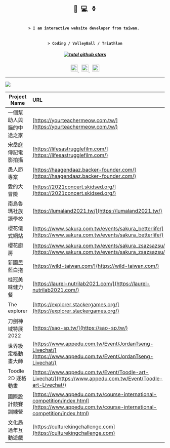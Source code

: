 <h2 align="center">🏐&nbsp;&nbsp;💻&nbsp;&nbsp;⚱️</h2>

<h4 align="center"><code>
> I am interactive website developer from taiwan.&nbsp;
</code></h4>

<h4 align="center"><code>
> Coding / VolleyBall / Triathlon
</code></h4>

<h5 align="center">
  <a href="https://github.com/destiny5420?tab=repositories">
    <img alt="total github stars" src="https://img.shields.io/github/stars/destiny5420?style=for-the-badge&affiliations=OWNER%2CCOLLABORATOR&label=TOTAL%20GITHUB%20STARS&logo=github&labelColor=2d333b&color=22272e" />
  </a>
</h5>

<p align="center">
  <a href="https://www.linkedin.com/in/%E5%8A%9B%E7%B6%AD-%E8%95%AD-b06a09ba/">
    <img alt="linkedin" height="22px" src="https://img.shields.io/badge/LI-0a66c2?style=for-the-badge&logo=linkedin&labelColor=ffffff&logoColor=0a66c2" />
  </a>
  <span>&nbsp;</span>
  <a href="https://www.instagram.com/paperhsiao_">
    <img alt="instagram" height="22px" src="https://img.shields.io/badge/IG-E4405F?style=for-the-badge&labelColor=fafafa&logo=instagram" />
  </a>
  <span>&nbsp;</span>
  <a href="https://www.facebook.com/ShiaoLiWei/">
    <img alt="facebook" height="22px" src="https://img.shields.io/badge/Facebook-1877F2?style=for-the-badge&logo=facebook&labelColor=ffffff" />
  </a>
</p>

---

![](https://github-readme-stats.vercel.app/api/top-langs/?username=destiny5420&text_color=adbac7&hide_border=true&hide_title=true&bg_color=2d333b&count_private=true&layout=compact&include_all_commits=true&card_width=854)

| Project Name             | URL                                                                                                            | Language                                                                                                                                                                                                                                                                                                                                                                                                                                                                                                                                |
| ------------------------ | :------------------------------------------------------------------------------------------------------------- | :-------------------------------------------------------------------------------------------------------------------------------------------------------------------------------------------------------------------------------------------------------------------------------------------------------------------------------------------------------------------------------------------------------------------------------------------------------------------------------------------------------------------------------------- |
| 一個幫助人與貓的中途之家 | [https://yourteachermeow.com.tw/](https://yourteachermeow.com.tw/)                                             | <img alt="html" height="22px" src="https://img.shields.io/badge/HTML5-E34F26?style=for-the-badge&logo=html5&logoColor=white"/> <img alt="css3" height="22px" src="https://img.shields.io/badge/CSS3-1572B6?style=for-the-badge&logo=css3&logoColor=white"/> <img alt="javascript" height="22px" src="https://img.shields.io/badge/JS-F7DF1E?style=for-the-badge&logo=javascript&logoColor=black"/>                                                                                                                                      |
| 宋岳庭傳記電影拍攝       | [https://lifesastrugglefilm.com/](https://lifesastrugglefilm.com/)                                             | <img alt="html" height="22px" src="https://img.shields.io/badge/HTML5-E34F26?style=for-the-badge&logo=html5&logoColor=white"/> <img alt="css3" height="22px" src="https://img.shields.io/badge/CSS3-1572B6?style=for-the-badge&logo=css3&logoColor=white"/> <img alt="javascript" height="22px" src="https://img.shields.io/badge/JS-F7DF1E?style=for-the-badge&logo=javascript&logoColor=black"/>                                                                                                                                      |
| 愚人節專案               | [https://haagendaaz.backer-founder.com/](https://haagendaaz.backer-founder.com/)                               | <img alt="html" height="22px" src="https://img.shields.io/badge/HTML5-E34F26?style=for-the-badge&logo=html5&logoColor=white"/> <img alt="css3" height="22px" src="https://img.shields.io/badge/CSS3-1572B6?style=for-the-badge&logo=css3&logoColor=white"/> <img alt="javascript" height="22px" src="https://img.shields.io/badge/JS-F7DF1E?style=for-the-badge&logo=javascript&logoColor=black"/>                                                                                                                                      |
| 愛的大冒險               | [https://2021concert.skidsed.org/](https://2021concert.skidsed.org/)                                           | <img alt="html" height="22px" src="https://img.shields.io/badge/HTML5-E34F26?style=for-the-badge&logo=html5&logoColor=white"/> <img alt="css3" height="22px" src="https://img.shields.io/badge/CSS3-1572B6?style=for-the-badge&logo=css3&logoColor=white"/> <img alt="javascript" height="22px" src="https://img.shields.io/badge/JS-F7DF1E?style=for-the-badge&logo=javascript&logoColor=black"/>                                                                                                                                      |
| 南島魯瑪社族語學校       | [https://lumaland2021.tw/](https://lumaland2021.tw/)                                                           | <img alt="html" height="22px" src="https://img.shields.io/badge/HTML5-E34F26?style=for-the-badge&logo=html5&logoColor=white"/> <img alt="css3" height="22px" src="https://img.shields.io/badge/CSS3-1572B6?style=for-the-badge&logo=css3&logoColor=white"/> <img alt="javascript" height="22px" src="https://img.shields.io/badge/JS-F7DF1E?style=for-the-badge&logo=javascript&logoColor=black"/>                                                                                                                                      |
| 櫻花儀式網站             | [https://www.sakura.com.tw/events/sakura_betterlife/](https://www.sakura.com.tw/events/sakura_betterlife/)     | <img alt="html" height="22px" src="https://img.shields.io/badge/HTML5-E34F26?style=for-the-badge&logo=html5&logoColor=white"/> <img alt="css3" height="22px" src="https://img.shields.io/badge/CSS3-1572B6?style=for-the-badge&logo=css3&logoColor=white"/> <img alt="javascript" height="22px" src="https://img.shields.io/badge/JS-F7DF1E?style=for-the-badge&logo=javascript&logoColor=black"/>                                                                                                                                      |
| 櫻花廚房                 | [https://www.sakura.com.tw/events/sakura_zsazsazsu/](https://www.sakura.com.tw/events/sakura_zsazsazsu/)       | <img alt="html" height="22px" src="https://img.shields.io/badge/HTML5-E34F26?style=for-the-badge&logo=html5&logoColor=white"/> <img alt="css3" height="22px" src="https://img.shields.io/badge/CSS3-1572B6?style=for-the-badge&logo=css3&logoColor=white"/> <img alt="javascript" height="22px" src="https://img.shields.io/badge/JS-F7DF1E?style=for-the-badge&logo=javascript&logoColor=black"/>                                                                                                                                      |
| 新國民藍白拖             | [https://wild-taiwan.com/](https://wild-taiwan.com/)                                                           | <img alt="html" height="22px" src="https://img.shields.io/badge/HTML5-E34F26?style=for-the-badge&logo=html5&logoColor=white"/> <img alt="css3" height="22px" src="https://img.shields.io/badge/CSS3-1572B6?style=for-the-badge&logo=css3&logoColor=white"/> <img alt="javascript" height="22px" src="https://img.shields.io/badge/JS-F7DF1E?style=for-the-badge&logo=javascript&logoColor=black"/>                                                                                                                                      |
| 桂冠美味健力餐           | [https://laurel-nutrilab2021.com/](https://laurel-nutrilab2021.com/)                                           | <img alt="html" height="22px" src="https://img.shields.io/badge/HTML5-E34F26?style=for-the-badge&logo=html5&logoColor=white"/> <img alt="css3" height="22px" src="https://img.shields.io/badge/CSS3-1572B6?style=for-the-badge&logo=css3&logoColor=white"/> <img alt="javascript" height="22px" src="https://img.shields.io/badge/JS-F7DF1E?style=for-the-badge&logo=javascript&logoColor=black"/> <img alt="css3" height="22px" src="https://img.shields.io/badge/Vue.js-35495E?style=for-the-badge&logo=vue.js&logoColor=4FC08D"/>    |
| The explorer             | [https://explorer.stackergames.org/](https://explorer.stackergames.org/)                                       | <img alt="html" height="22px" src="https://img.shields.io/badge/HTML5-E34F26?style=for-the-badge&logo=html5&logoColor=white"/> <img alt="css3" height="22px" src="https://img.shields.io/badge/CSS3-1572B6?style=for-the-badge&logo=css3&logoColor=white"/> <img alt="javascript" height="22px" src="https://img.shields.io/badge/JS-F7DF1E?style=for-the-badge&logo=javascript&logoColor=black"/> <img alt="nodejs" height="22px" src="https://img.shields.io/badge/Node.js-43853D?style=for-the-badge&logo=node.js&logoColor=white"/> |
| 刀劍神域特展 2022        | [https://sao-sp.tw/](https://sao-sp.tw/)                                                                       | <img alt="html" height="22px" src="https://img.shields.io/badge/HTML5-E34F26?style=for-the-badge&logo=html5&logoColor=white"/> <img alt="css3" height="22px" src="https://img.shields.io/badge/CSS3-1572B6?style=for-the-badge&logo=css3&logoColor=white"/> <img alt="javascript" height="22px" src="https://img.shields.io/badge/JS-F7DF1E?style=for-the-badge&logo=javascript&logoColor=black"/> <img alt="css3" height="22px" src="https://img.shields.io/badge/Vue.js-35495E?style=for-the-badge&logo=vue.js&logoColor=4FC08D"/>    |
| 世界級定格動畫大師       | [https://www.appedu.com.tw/Event/JordanTseng-Livechat/](https://www.appedu.com.tw/Event/JordanTseng-Livechat/) | <img alt="html" height="22px" src="https://img.shields.io/badge/HTML5-E34F26?style=for-the-badge&logo=html5&logoColor=white"/> <img alt="css3" height="22px" src="https://img.shields.io/badge/CSS3-1572B6?style=for-the-badge&logo=css3&logoColor=white"/> <img alt="javascript" height="22px" src="https://img.shields.io/badge/JS-F7DF1E?style=for-the-badge&logo=javascript&logoColor=black"/>                                                                                                                                      |
| Toodle 2D 逐格動畫       | [https://www.appedu.com.tw/Event/Toodle-art-Livechat/](https://www.appedu.com.tw/Event/Toodle-art-Livechat/)   | <img alt="html" height="22px" src="https://img.shields.io/badge/HTML5-E34F26?style=for-the-badge&logo=html5&logoColor=white"/> <img alt="css3" height="22px" src="https://img.shields.io/badge/CSS3-1572B6?style=for-the-badge&logo=css3&logoColor=white"/> <img alt="javascript" height="22px" src="https://img.shields.io/badge/JS-F7DF1E?style=for-the-badge&logo=javascript&logoColor=black"/>                                                                                                                                      |
| 國際設計競賽訓練營       | [https://www.appedu.com.tw/course-international-competition/index.html](https://www.appedu.com.tw/course-international-competition/index.html)   | <img alt="html" height="22px" src="https://img.shields.io/badge/HTML5-E34F26?style=for-the-badge&logo=html5&logoColor=white"/> <img alt="css3" height="22px" src="https://img.shields.io/badge/CSS3-1572B6?style=for-the-badge&logo=css3&logoColor=white"/> <img alt="javascript" height="22px" src="https://img.shields.io/badge/JS-F7DF1E?style=for-the-badge&logo=javascript&logoColor=black"/>                                                                                                                                      |
| 文化局過年互動遊戲       | [https://culturekingchallenge.com](https://culturekingchallenge.com)   | <img alt="html" height="22px" src="https://img.shields.io/badge/HTML5-E34F26?style=for-the-badge&logo=html5&logoColor=white"/> <img alt="css3" height="22px" src="https://img.shields.io/badge/CSS3-1572B6?style=for-the-badge&logo=css3&logoColor=white"/> <img alt="javascript" height="22px" src="https://img.shields.io/badge/JS-F7DF1E?style=for-the-badge&logo=javascript&logoColor=black"/>                                                                                                                                      |


</details>
